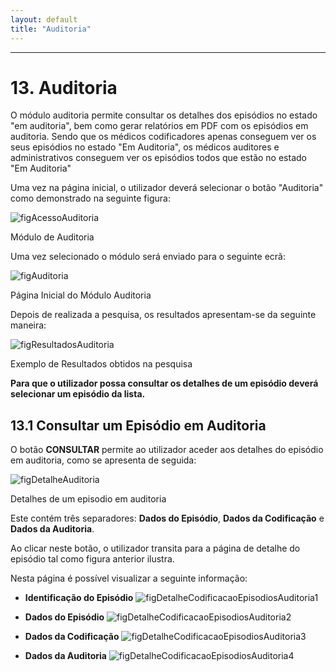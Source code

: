```yaml
---
layout: default
title: "Auditoria"
---
```



---
<div id="auditoria"></div>

# 13. Auditoria

O módulo auditoria permite consultar os detalhes dos episódios no estado "em auditoria", bem como gerar relatórios em PDF com os episódios em auditoria. 
Sendo que os médicos codificadores apenas conseguem ver os seus episódios no estado "Em Auditoria", os médicos auditores e administrativos conseguem ver os episódios todos que estão no estado "Em Auditoria"

Uma vez na página inicial, o utilizador deverá selecionar o botão "Auditoria" como demonstrado na seguinte figura:

![figAcessoAuditoria](img/pages/13_1.jpg)

<p class="caption" id="figAcessoAuditoria">Módulo de Auditoria</p>

Uma vez selecionado o módulo será enviado para o seguinte ecrã:

![figAuditoria](img/pages/13_2.jpg) 

<p class="caption" id="figAuditoria">Página Inicial do Módulo Auditoria</p>

Depois de realizada a pesquisa, os resultados apresentam-se da seguinte maneira:

![figResultadosAuditoria](img/pages/13_3.jpg)

<p class="caption" id="figResultadosAuditoria">Exemplo de Resultados obtidos na pesquisa</p>

**Para que o utilizador possa consultar os detalhes de um episódio deverá selecionar um episódio da lista.**

<div id="consultaAuditoria"></div>

## 13.1 Consultar um Episódio em Auditoria

O botão **CONSULTAR** permite ao utilizador aceder aos detalhes do episódio em auditoria, como se apresenta de seguida:

![figDetalheAuditoria](img/pages/13_4.jpg)

<p class="caption" id="figEditaCodificacaoEpisodios">Detalhes de um episodio em auditoria</p>

Este contém três separadores: **Dados do Episódio**, **Dados da Codificação** e **Dados da Auditoria**.

Ao clicar neste botão, o utilizador transita para a página de detalhe do episódio tal como figura anterior ilustra.

Nesta página é possível visualizar a seguinte informação:

* **Identificação do Episódio**
![figDetalheCodificacaoEpisodiosAuditoria1](img/pages/6_2_3.jpg)

* **Dados do Episódio**
![figDetalheCodificacaoEpisodiosAuditoria2](img/pages/6_2_4.jpg)

* **Dados da Codificação**
![figDetalheCodificacaoEpisodiosAuditoria3](img/pages/6_2_5.jpg)

* **Dados da Auditoria**
![figDetalheCodificacaoEpisodiosAuditoria4](img/pages/6_2_6.jpg)
